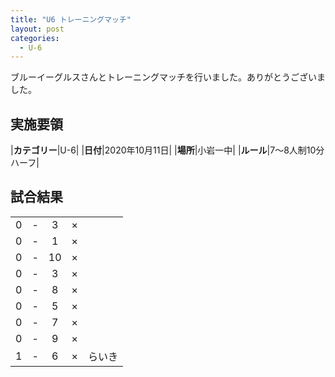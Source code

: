 ```yaml
---
title: "U6 トレーニングマッチ"
layout: post
categories:
  - U-6
---
```


ブルーイーグルスさんとトレーニングマッチを行いました。ありがとうございました。

## 実施要領

|**カテゴリー**|U-6|
|**日付**|2020年10月11日|
|**場所**|小岩一中|
|**ルール**|7〜8人制10分ハーフ|


## 試合結果

|    |   |    |         |    |
|:--:|:-:|:--:|:--:|:--------|
|   0| - |   3|×||
|   0| - |   1|×||
|   0| - |  10|×||
|   0| - |   3|×||
|   0| - |   8|×||
|   0| - |   5|×||
|   0| - |   7|×||
|   0| - |   9|×||
|   1| - |   6|×|らいき|